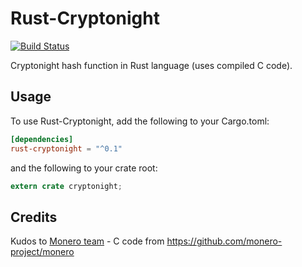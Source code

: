 # Rust-Cryptonight

[![Build Status](https://travis-ci.org/arigatodl/rust-cryptonight.svg?branch=master)](https://travis-ci.org/arigatodl/rust-cryptonight)

Cryptonight hash function in Rust language (uses compiled C code).

## Usage

To use Rust-Cryptonight, add the following to your Cargo.toml:

```toml
[dependencies]
rust-cryptonight = "^0.1"
```

and the following to your crate root:

```rust
extern crate cryptonight;
```

## Credits

Kudos to [Monero team](https://getmonero.org/community/team/) - C code from https://github.com/monero-project/monero 
